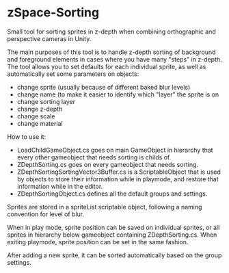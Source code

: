 # zSpace-Sorting
Small tool for sorting sprites in z-depth when combining orthographic and perspective cameras in Unity.

The main purposes of this tool is to handle z-depth sorting of background and foreground elements in cases where you have many "steps" in z-depth. The tool allows you to set defaults for each individual sprite, as well as automatically set some parameters on objects:
- change sprite (usually because of different baked blur levels)
- change name (to make it easier to identify which "layer" the sprite is on
- change sorting layer
- change z-depth
- change scale
- change material

How to use it:
- LoadChildGameObject.cs goes on main GameObject in hierarchy that every other gameobject that needs sorting is childs of.
- ZDepthSorting.cs goes on every gameobject that needs sorting.
- ZDepthSortingSortingVector3Buffer.cs is a ScriptableObject that is used by objects to store their information while in playmode, and restore that information while in the editor.
- ZDepthSortingObject.cs defines all the default groups and settings.

Sprites are stored in a spriteList scriptable object, following a naming convention for level of blur.

When in play mode, sprite position can be saved on individual sprites, or all sprites in hierarchy below gameobject containing ZDepthSorting.cs. When exiting playmode, sprite position can be set in the same fashion. 

After adding a new sprite, it can be sorted automatically based on the group settings.


